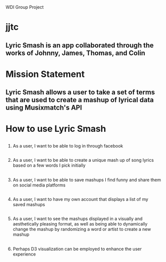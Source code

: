 WDI Group Project

# jjtc
## Lyric Smash is an app collaborated through the works of Johnny, James, Thomas, and Colin

# Mission Statement
## Lyric Smash allows a user to take a set of terms that are used to create a mashup of lyrical data using Musixmatch's API

# How to use Lyric Smash

##
1. As a user, I want to be able to log in through facebook

##
2. As a user, I want to be able to create a unique mash up of song lyrics based on a few words I pick initially

##
3. As a user, I want to be able to save mashups I find funny and share them on social media platforms

##
4. As a user, I want to have my own account that displays a list of my saved mashups

##
5. As a user, I want to see the mashups displayed in a visually and aesthetically pleasing format, as well as being able to dynamically change the mashup by randomizing a word or artist to create a new mashup

## 
6. Perhaps D3 visualization can be employed to enhance the user experience
